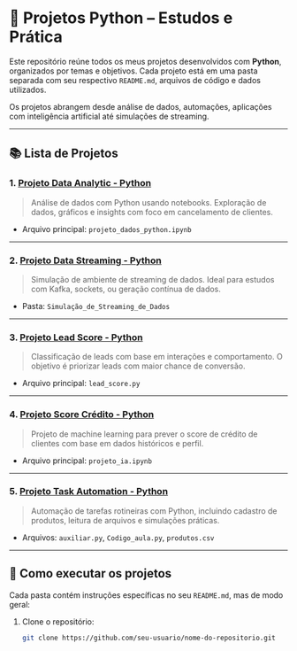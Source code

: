 # 🐍 Projetos Python – Estudos e Prática

Este repositório reúne todos os meus projetos desenvolvidos com **Python**, organizados por temas e objetivos. Cada projeto está em uma pasta separada com seu respectivo `README.md`, arquivos de código e dados utilizados.

Os projetos abrangem desde análise de dados, automações, aplicações com inteligência artificial até simulações de streaming.

---

## 📚 Lista de Projetos

### 1. [Projeto Data Analytic - Python](./Projeto%20Data%20Analytic%20-%20Python)
> Análise de dados com Python usando notebooks. Exploração de dados, gráficos e insights com foco em cancelamento de clientes.

- Arquivo principal: `projeto_dados_python.ipynb`

---

### 2. [Projeto Data Streaming - Python](./Projeto%20Data%20Streaming%20-%20Python)
> Simulação de ambiente de streaming de dados. Ideal para estudos com Kafka, sockets, ou geração contínua de dados.

- Pasta: `Simulação_de_Streaming_de_Dados`

---

### 3. [Projeto Lead Score - Python](./Projeto%20Lead%20Score%20-%20Python)
> Classificação de leads com base em interações e comportamento. O objetivo é priorizar leads com maior chance de conversão.

- Arquivo principal: `lead_score.py`

---

### 4. [Projeto Score Crédito - Python](./Projeto%20Score%20Credito%20-%20Python)
> Projeto de machine learning para prever o score de crédito de clientes com base em dados históricos e perfil.

- Arquivo principal: `projeto_ia.ipynb`

---

### 5. [Projeto Task Automation - Python](./Projeto%20Task%20Automation%20-%20Python)
> Automação de tarefas rotineiras com Python, incluindo cadastro de produtos, leitura de arquivos e simulações práticas.

- Arquivos: `auxiliar.py`, `Codigo_aula.py`, `produtos.csv`

---

## 🚀 Como executar os projetos

Cada pasta contém instruções específicas no seu `README.md`, mas de modo geral:

1. Clone o repositório:
   ```bash
   git clone https://github.com/seu-usuario/nome-do-repositorio.git
